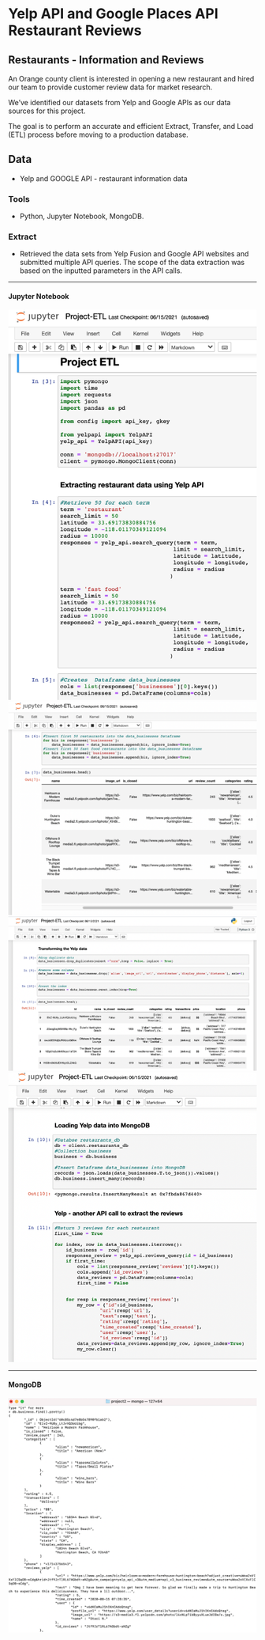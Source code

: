 # Yelp API and Google Places API Restaurant Reviews

## Restaurants - Information and Reviews

An Orange county client is interested in opening a new restaurant and hired our team to provide customer review data for market research.

We’ve identified our datasets from Yelp and Google APIs as our data sources for this project.  

The goal is to perform an accurate and efficient Extract, Transfer, and Load (ETL) process before moving to a production database.    


## Data
* Yelp and GOOGLE API - restaurant information data

### Tools
* Python,  Jupyter Notebook, MongoDB. 

### Extract
*   Retrieved the data sets from Yelp Fusion and Google API websites and submitted multiple API queries.  The scope of the data extraction was based on the inputted parameters in the API calls.   

---
#### Jupyter Notebook 

<img src="https://github.com/dmhitt/ETL-project/blob/main/static/Image1.png">
<img src="https://github.com/dmhitt/ETL-project/blob/main/static/Image2.png">
<img src="https://github.com/dmhitt/ETL-project/blob/main/static/Image3.png">
<img src="https://github.com/dmhitt/ETL-project/blob/main/static/Image4.png">

---
#### MongoDB

<img src="https://github.com/dmhitt/ETL-project/blob/main/static/Image5.png">

